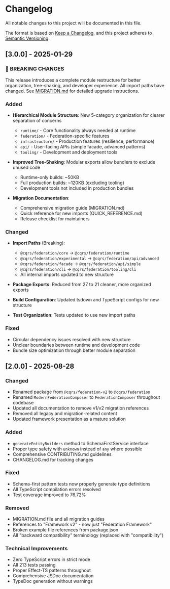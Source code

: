 # Changelog

All notable changes to this project will be documented in this file.

The format is based on [Keep a Changelog](https://keepachangelog.com/en/1.0.0/),
and this project adheres to [Semantic Versioning](https://semver.org/spec/v2.0.0.html).

## [3.0.0] - 2025-01-29

### 🚨 BREAKING CHANGES

This release introduces a complete module restructure for better organization, tree-shaking, and developer experience. All import paths have changed. See [MIGRATION.md](./MIGRATION.md) for detailed upgrade instructions.

### Added

- **Hierarchical Module Structure**: New 5-category organization for clearer separation of concerns
  - `runtime/` - Core functionality always needed at runtime
  - `federation/` - Federation-specific features
  - `infrastructure/` - Production features (resilience, performance)
  - `api/` - User-facing APIs (simple facade, advanced patterns)
  - `tooling/` - Development and deployment tools

- **Improved Tree-Shaking**: Modular exports allow bundlers to exclude unused code
  - Runtime-only builds: ~50KB
  - Full production builds: ~120KB (excluding tooling)
  - Development tools not included in production bundles

- **Migration Documentation**:
  - Comprehensive migration guide (MIGRATION.md)
  - Quick reference for new imports (QUICK_REFERENCE.md)
  - Release checklist for maintainers

### Changed

- **Import Paths** (Breaking):
  - `@cqrs/federation/core` → `@cqrs/federation/runtime`
  - `@cqrs/federation/experimental` → `@cqrs/federation/api/advanced`
  - `@cqrs/federation/facade` → `@cqrs/federation/api/simple`
  - `@cqrs/federation/cli` → `@cqrs/federation/tooling/cli`
  - All internal imports updated to new structure

- **Package Exports**: Reduced from 27 to 21 cleaner, more organized exports
- **Build Configuration**: Updated tsdown and TypeScript configs for new structure
- **Test Organization**: Tests updated to use new import paths

### Fixed

- Circular dependency issues resolved with new structure
- Unclear boundaries between runtime and development code
- Bundle size optimization through better module separation

## [2.0.0] - 2025-08-28

### Changed

- Renamed package from `@cqrs/federation-v2` to `@cqrs/federation`
- Renamed `ModernFederationComposer` to `FederationComposer` throughout codebase
- Updated all documentation to remove v1/v2 migration references
- Removed all legacy and migration-related content
- Updated framework presentation as a mature solution

### Added

- `generateEntityBuilders` method to SchemaFirstService interface
- Proper type safety with `unknown` instead of `any` where possible
- Comprehensive CONTRIBUTING.md guidelines
- CHANGELOG.md for tracking changes

### Fixed

- Schema-first pattern tests now properly generate type definitions
- All TypeScript compilation errors resolved
- Test coverage improved to 76.72%

### Removed

- MIGRATION.md file and all migration guides
- References to "Framework v2" - now just "Federation Framework"
- Broken example file references from package.json
- All "backward compatibility" terminology (replaced with "compatibility")

### Technical Improvements

- Zero TypeScript errors in strict mode
- All 213 tests passing
- Proper Effect-TS patterns throughout
- Comprehensive JSDoc documentation
- TypeDoc generation without warnings
